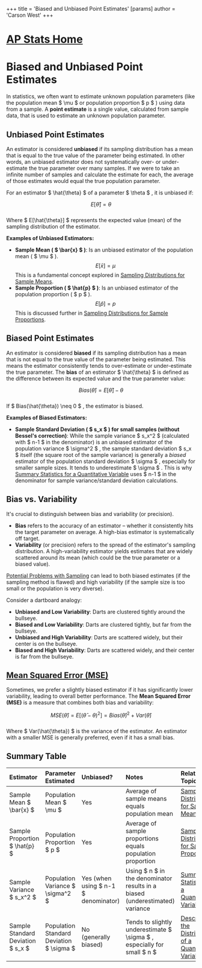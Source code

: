 +++
 title = 'Biased and Unbiased Point Estimates'
[params]
	author = 'Carson West'
+++
# [AP Stats Home](./../ap-stats-home/)
# Biased and Unbiased Point Estimates

In statistics, we often want to estimate unknown population parameters (like the population mean  $ \mu $  or population proportion  $ p $ ) using data from a sample. A **point estimate** is a single value, calculated from sample data, that is used to estimate an unknown population parameter.

## Unbiased Point Estimates

An estimator is considered **unbiased** if its sampling distribution has a mean that is equal to the true value of the parameter being estimated. In other words, an unbiased estimator does not systematically over- or under-estimate the true parameter over many samples. If we were to take an infinite number of samples and calculate the estimate for each, the average of those estimates would equal the true population parameter.

For an estimator  $ \hat{\theta} $  of a parameter  $ \theta $ , it is unbiased if:

 $$  E[\hat{\theta}] = \theta
 $$  
Where  $ E[\hat{\theta}] $  represents the expected value (mean) of the sampling distribution of the estimator.

**Examples of Unbiased Estimators:**

*   **Sample Mean ( $ \bar{x} $ )**: Is an unbiased estimator of the population mean ( $ \mu $ ).
     $$      E[\bar{x}] = \mu
     $$      This is a fundamental concept explored in [Sampling Distributions for Sample Means](./../sampling-distributions-for-sample-means/).
*   **Sample Proportion ( $ \hat{p} $ )**: Is an unbiased estimator of the population proportion ( $ p $ ).
     $$      E[\hat{p}] = p
     $$      This is discussed further in [Sampling Distributions for Sample Proportions](./../sampling-distributions-for-sample-proportions/).

## Biased Point Estimates

An estimator is considered **biased** if its sampling distribution has a mean that is not equal to the true value of the parameter being estimated. This means the estimator consistently tends to over-estimate or under-estimate the true parameter. The **bias** of an estimator  $ \hat{\theta} $  is defined as the difference between its expected value and the true parameter value:

 $$  Bias(\hat{\theta}) = E[\hat{\theta}] - \theta
 $$  
If  $ Bias(\hat{\theta}) \neq 0 $ , the estimator is biased.

**Examples of Biased Estimators:**

*   **Sample Standard Deviation ( $ s_x $ ) for small samples (without Bessel's correction)**: While the sample variance  $ s_x^2 $  (calculated with  $ n-1 $  in the denominator) is an unbiased estimator of the population variance  $ \sigma^2 $ , the sample standard deviation  $ s_x $  itself (the square root of the sample variance) is generally a *biased* estimator of the population standard deviation  $ \sigma $ , especially for smaller sample sizes. It tends to underestimate  $ \sigma $ . This is why [Summary Statistics for a Quantitative Variable](./../summary-statistics-for-a-quantitative-variable/) uses  $ n-1 $  in the denominator for sample variance/standard deviation calculations.

## Bias vs. Variability

It's crucial to distinguish between bias and variability (or precision).

*   **Bias** refers to the accuracy of an estimator – whether it consistently hits the target parameter on average. A high-bias estimator is systematically off target.
*   **Variability** (or precision) refers to the spread of the estimator's sampling distribution. A high-variability estimator yields estimates that are widely scattered around its mean (which could be the true parameter or a biased value).

[Potential Problems with Sampling](./../potential-problems-with-sampling/) can lead to both biased estimates (if the sampling method is flawed) and high variability (if the sample size is too small or the population is very diverse).

Consider a dartboard analogy:
*   **Unbiased and Low Variability**: Darts are clustered tightly around the bullseye.
*   **Biased and Low Variability**: Darts are clustered tightly, but far from the bullseye.
*   **Unbiased and High Variability**: Darts are scattered widely, but their center is on the bullseye.
*   **Biased and High Variability**: Darts are scattered widely, and their center is far from the bullseye.

## [Mean Squared Error (MSE)](./../mean-squared-error-(mse)/)

Sometimes, we prefer a slightly biased estimator if it has significantly lower variability, leading to overall better performance. The **Mean Squared Error (MSE)** is a measure that combines both bias and variability:

 $$  MSE(\hat{\theta}) = E[(\hat{\theta} - \theta)^2] = Bias(\hat{\theta})^2 + Var(\hat{\theta})
 $$  
Where  $ Var(\hat{\theta}) $  is the variance of the estimator. An estimator with a smaller MSE is generally preferred, even if it has a small bias.

## Summary Table

| Estimator        | Parameter Estimated | Unbiased?                               | Notes                                                              | Related Topic                                               |
| :--------------- | :------------------ | :-------------------------------------- | :----------------------------------------------------------------- | :---------------------------------------------------------- |
| Sample Mean  $ \bar{x} $   | Population Mean  $ \mu $  | Yes                                     | Average of sample means equals population mean                     | [Sampling Distributions for Sample Means](./../sampling-distributions-for-sample-means/)                 |
| Sample Proportion  $ \hat{p} $  | Population Proportion  $ p $  | Yes                                     | Average of sample proportions equals population proportion         | [Sampling Distributions for Sample Proportions](./../sampling-distributions-for-sample-proportions/)           |
| Sample Variance  $ s_x^2 $  | Population Variance  $ \sigma^2 $  | Yes (when using  $ n-1 $  denominator) | Using  $ n $  in the denominator results in a biased (underestimated) variance | [Summary Statistics for a Quantitative Variable](./../summary-statistics-for-a-quantitative-variable/)          |
| Sample Standard Deviation  $ s_x $  | Population Standard Deviation  $ \sigma $  | No (generally biased)               | Tends to slightly underestimate  $ \sigma $ , especially for small  $ n $  | [Describing the Distribution of a Quantitative Variable](./../describing-the-distribution-of-a-quantitative-variable/) |